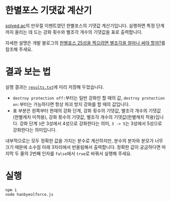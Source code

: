 # 한별포스 기댓값 계산기

[solved.ac](https://solved.ac/)의 만우절 이벤트였던 한별포스의 기댓값 계산기입니다. 실행하면 특정 단계까지 올리는 데 드는 강화 횟수와 별조각 개수의 기댓값을 표로 출력합니다.

자세한 설명은 개발 블로그의 [한별포스 25성을 찍으려면 별조각을 얼마나 써야 할까?](https://eatchangmyeong.github.io/2022/04/05/how-many-stardusts-for-25-stars.html)를 참조해 주세요.

# 결과 보는 법

실행 결과는 [`results.txt`](https://github.com/EatChangmyeong/hanbyeolforce/blob/main/results.txt)에 미리 저장해 두었습니다.

* `destroy protection off:`부터는 일반 강화만 할 때의 값, `destroy protection on:`부터는 가능하다면 항상 파괴 방지 강화를 할 때의 값입니다.
* 표 부분은 왼쪽부터 현재의 강화 단계, 강화 횟수의 기댓값, 별조각 개수의 기댓값(한별캐치 미적용), 강화 횟수의 기댓값, 별조각 개수의 기댓값(한별캐치 적용)입니다. 강화 단계 `3`은 3성에서 4성으로 강화한다는 의미, `3 -> 5`는 3성에서 5성으로 강화한다는 의미입니다.

내부적으로는 모두 정확한 값을 가지는 분수로 계산하지만, 분수의 분자와 분모가 너무 크기 때문에 소수점 아래 3자리에서 반올림해서 출력합니다. 정확한 값이 궁금하다면 마지막 두 줄의 2번째 인자를 `false`에서 `true`로 바꿔서 실행해 주세요.

# 실행

```
npm i
node hanbyeolforce.js
```